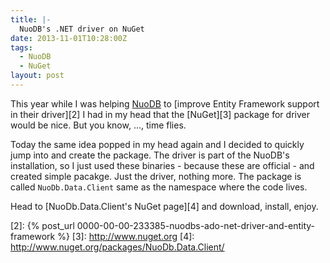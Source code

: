 ```yaml
---
title: |-
  NuoDB's .NET driver on NuGet
date: 2013-11-01T10:28:00Z
tags:
  - NuoDB
  - NuGet
layout: post
---
```

This year while I was helping [NuoDB][1] to [improve Entity Framework support in their driver][2] I had in my head that the [NuGet][3] package for driver would be nice. But you know, ..., time flies.

<!-- excerpt -->

Today the same idea popped in my head again and I decided to quickly jump into and create the package. The driver is part of the NuoDB's installation, so I just used these binaries - because these are official - and created simple pacakge. Just the driver, nothing more. The package is called `NuoDb.Data.Client` same as the namespace where the code lives.

Head to [NuoDb.Data.Client's NuGet page][4] and download, install, enjoy.

[1]: http://www.nuodb.com
[2]: {% post_url 0000-00-00-233385-nuodbs-ado-net-driver-and-entity-framework %}
[3]: http://www.nuget.org
[4]: http://www.nuget.org/packages/NuoDb.Data.Client/